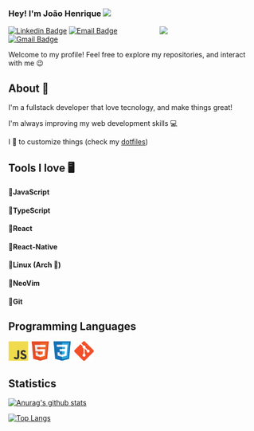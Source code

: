 ### Hey! I'm João Henrique <img src="https://github.com/TheDudeThatCode/TheDudeThatCode/blob/master/Assets/Hi.gif" width="29px">

<img align='right' src='https://user-images.githubusercontent.com/5713670/87202985-820dcb80-c2b6-11ea-9f56-7ec461c497c3.gif' width='200"'>

[![Linkedin Badge](https://img.shields.io/badge/-joãohenrique-blue?style=flat-square&logo=Linkedin&logoColor=white&link=https://www.linkedin.com/in/jo%C3%A3o-henrique-563b371a7/)](https://www.linkedin.com/in/jo%C3%A3o-henrique-563b371a7/)
[![Email Badge](https://img.shields.io/badge/-joaohenrique.hs@hotmail.com-03a57a?style=flat-square&logo=Gmail&logoColor=white&link=mailto:joaohenrique.hs@hotmail.com)](mailto:joaohenrique.hs@hotmail.com)
[![Gmail Badge](https://img.shields.io/badge/-joaohenriquehs2002@gmail.com-c14438?style=flat-square&logo=Gmail&logoColor=white&link=mailto:joaohenriquehs2002@gmail.com)](mailto:joaohenriquehs2002@gmail.com)

Welcome to my profile! Feel free to explore my repositories, and interact with me 😉

## About 🧐

I'm a fullstack developer that love tecnology, and make things great!

I'm always improving my web development skills 💻

I 💖 to customize things (check my [dotfiles](https://github.com/joaohenrique-hs/dotfiles))

## Tools I love 🖥

#### 🔹JavaScript
#### 🔹TypeScript
#### 🔹React
#### 🔹React-Native
#### 🔹Linux (Arch 🥰)
#### 🔹NeoVim
#### 🔹Git

## Programming Languages

<img src = 'https://github.com/joaohenrique-hs/joaohenrique-hs/blob/master/assets/logos/js.svg' width='40'/> <img src = 
'https://github.com/joaohenrique-hs/joaohenrique-hs/blob/master/assets/logos/html.svg' width='40'/> <img src = 
'https://github.com/joaohenrique-hs/joaohenrique-hs/blob/master/assets/logos/css.svg' width='40'/> <img src = 
'https://github.com/joaohenrique-hs/joaohenrique-hs/blob/master/assets/logos/git.svg' width='40'/>

## Statistics

[![Anurag's github stats](https://github-readme-stats.vercel.app/api?username=joaohenrique-hs&show_icons=true&theme=tokyonight)](https://github.com/anuraghazra/github-readme-stats)

[![Top Langs](https://github-readme-stats.vercel.app/api/top-langs/?username=joaohenrique-hs&hide=shell&theme=tokyonight&layout=compact)](https://github.com/anuraghazra/github-readme-stats)
<!--
**joaohenrique-hs/joaohenrique-hs** is a ✨ _special_ ✨ repository because its `README.md` (this file) appears on your GitHub profile.

